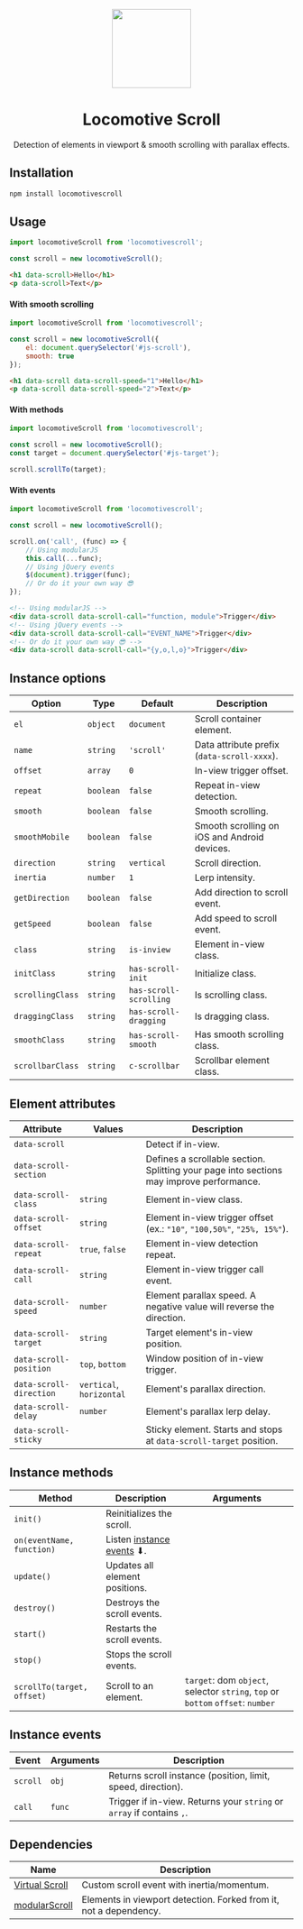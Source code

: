 <p align="center">
    <a href="https://github.com/locomotivemtl/locomotive-boilerplate">
        <img src="https://user-images.githubusercontent.com/4596862/58807621-67aeec00-85e6-11e9-8e3a-3fe4123ee76c.png" height="140">
    </a>
</p>
<h1 align="center">Locomotive Scroll</h1>
<p align="center">Detection of elements in viewport & smooth scrolling with parallax effects.</p>

## Installation
```sh
npm install locomotivescroll
```

## Usage
```js
import locomotiveScroll from 'locomotivescroll';

const scroll = new locomotiveScroll();
```
```html
<h1 data-scroll>Hello</h1>
<p data-scroll>Text</p>
```

#### With smooth scrolling
```js
import locomotiveScroll from 'locomotivescroll';

const scroll = new locomotiveScroll({
    el: document.querySelector('#js-scroll'),
    smooth: true
});
```
```html
<h1 data-scroll data-scroll-speed="1">Hello</h1>
<p data-scroll data-scroll-speed="2">Text</p>
```

#### With methods
```js
import locomotiveScroll from 'locomotivescroll';

const scroll = new locomotiveScroll();
const target = document.querySelector('#js-target');

scroll.scrollTo(target);
```

#### With events
```js
import locomotiveScroll from 'locomotivescroll';

const scroll = new locomotiveScroll();

scroll.on('call', (func) => {
    // Using modularJS
    this.call(...func);
    // Using jQuery events
    $(document).trigger(func);
    // Or do it your own way 😎
});
```
```html
<!-- Using modularJS -->
<div data-scroll data-scroll-call="function, module">Trigger</div>
<!-- Using jQuery events -->
<div data-scroll data-scroll-call="EVENT_NAME">Trigger</div>
<!-- Or do it your own way 😎 -->
<div data-scroll data-scroll-call="{y,o,l,o}">Trigger</div>
```

## Instance options
| Option | Type | Default | Description |
| ------ | ---- | ------- | ----------- |
| `el` | `object` | `document` | Scroll container element. |
| `name` | `string` | `'scroll'` | Data attribute prefix (`data-scroll-xxxx`). |
| `offset` | `array` | `0` | In-view trigger offset. |
| `repeat` | `boolean` | `false` | Repeat in-view detection. |
| `smooth` | `boolean` | `false` | Smooth scrolling. |
| `smoothMobile` | `boolean` | `false` | Smooth scrolling on iOS and Android devices. |
| `direction` | `string` | `vertical` | Scroll direction. |
| `inertia` | `number` | `1` | Lerp intensity. |
| `getDirection` | `boolean` | `false` | Add direction to scroll event. |
| `getSpeed` | `boolean` | `false` | Add speed to scroll event. |
| `class` | `string` | `is-inview` | Element in-view class. |
| `initClass` | `string` | `has-scroll-init` | Initialize class. |
| `scrollingClass` | `string` | `has-scroll-scrolling` | Is scrolling class. |
| `draggingClass` | `string` | `has-scroll-dragging` | Is dragging class. |
| `smoothClass` | `string` | `has-scroll-smooth` | Has smooth scrolling class. |
| `scrollbarClass` | `string` | `c-scrollbar` | Scrollbar element class. |

## Element attributes
| Attribute | Values | Description |
| --------- | ------ | ----------- |
| `data-scroll` |  | Detect if in-view. |
| `data-scroll-section` |  | Defines a scrollable section. Splitting your page into sections may improve performance. |
| `data-scroll-class` | `string` | Element in-view class. |
| `data-scroll-offset` | `string` | Element in-view trigger offset (ex.: `"10"`, `"100,50%"`, `"25%, 15%"`). |
| `data-scroll-repeat` | `true`, `false` | Element in-view detection repeat. |
| `data-scroll-call` | `string` | Element in-view trigger call event. |
| `data-scroll-speed` | `number` | Element parallax speed. A negative value will reverse the direction. |
| `data-scroll-target` | `string` | Target element's in-view position. |
| `data-scroll-position` | `top`, `bottom` | Window position of in-view trigger. |
| `data-scroll-direction` | `vertical`, `horizontal` | Element's parallax direction. |
| `data-scroll-delay` | `number` | Element's parallax lerp delay. |
| `data-scroll-sticky` |  | Sticky element. Starts and stops at `data-scroll-target` position. |

## Instance methods
| Method | Description | Arguments |
| ------ | ----------- | --------- |
| `init()` | Reinitializes the scroll. | |
| `on(eventName, function)` | Listen [instance events] ⬇. | |
| `update()` | Updates all element positions.  | |
| `destroy()` | Destroys the scroll events. | |
| `start()` | Restarts the scroll events. | |
| `stop()` | Stops the scroll events. | |
| `scrollTo(target, offset)` | Scroll to an element. | `target`: dom `object`, selector `string`, `top` or `bottom`  `offset`: `number` |

## Instance events
| Event | Arguments | Description |
| ----- | --------- | ----------- |
| `scroll` | `obj` | Returns scroll instance (position, limit, speed, direction). |
| `call` | `func` | Trigger if in-view. Returns your `string` or `array` if contains `,`. |

## Dependencies
| Name | Description |
| ---- | ----------- |
| [Virtual Scroll] | Custom scroll event with inertia/momentum. |
| [modularScroll] | Elements in viewport detection. Forked from it, not a dependency. |

[instance events]: #instance-events
[Virtual Scroll]: https://github.com/ayamflow/virtual-scroll
[modularScroll]:  https://github.com/modularorg/modularscroll
